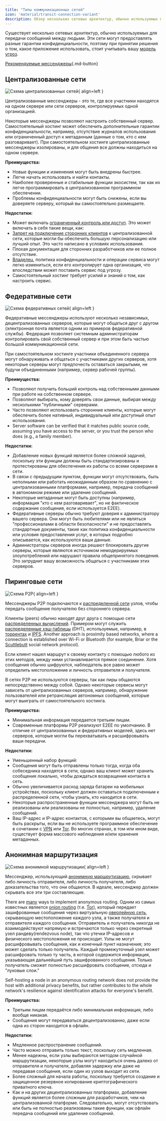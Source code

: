 ```yaml
---
title: "Типы коммуникационных сетей"
icon: 'material/transit-connection-variant'
description: Обзор нескольких сетевых архитектур, обычно используемых приложениями для обмена мгновенными сообщениями.
---
```


Существует несколько сетевых архитектур, обычно используемых для передачи сообщений между людьми. Эти сети могут предоставлять разные гарантии конфиденциальности, поэтому при принятии решения о том, какое приложение использовать, стоит учитывать вашу [модель угроз](../basics/threat-modeling.md).

[Рекомендуемые мессенджеры](../real-time-communication.md ""){.md-button}

## Централизованные сети

![Схема централизованных сетей](../assets/img/layout/network-centralized.svg){ align=left }

Централизованные мессенджеры - это те, где все участники находятся на одном сервере или сети серверов, контролируемых одной организацией.

Некоторые мессенджеры позволяют настроить собственный сервер. Самостоятельный хостинг может обеспечить дополнительные гарантии конфиденциальности, например, отсутствие журналов использования или ограниченный доступ к метаданным (данные о том, кто с кем разговаривает). При самостоятельном хостинге централизованные мессенджеры изолированы, и для общения все должны находиться на одном сервере.

**Преимущества:**

- Новые функции и изменения могут быть внедрены быстрее.
- Легче начать использовать и найти контакты.
- Наиболее проверенные и стабильные функции экосистем, так как их легче программировать в централизованном программном обеспечении.
- Проблемы конфиденциальности могут быть снижены, если вы доверяете серверу, который вы самостоятельно размещаете.

**Недостатки:**

- Может включать [ограниченный контроль или доступ](https://drewdevault.com/2018/08/08/Signal.html). Это может включать в себя такие вещи, как:
- [Запрет на подключение сторонних клиентов](https://github.com/LibreSignal/LibreSignal/issues/37#issuecomment-217211165) к централизованной сети, которые могли бы обеспечить большую персонализацию или лучший опыт. Это часто написано в условиях использования.
- Плохая документация для сторонних разработчиков или ее полное отсутствие.
- [Владелец](https://web.archive.org/web/20210729191953/https://blog.privacytools.io/delisting-wire), политика конфиденциальности и операции сервиса могут легко измениться, если его контролирует одна организация, что впоследствии может поставить сервис под угрозу.
- Самостоятельный хостинг требует усилий и знаний о том, как настроить сервис.

## Федеративные сети

![Схема федеративных сетей](../assets/img/layout/network-decentralized.svg){ align=left }

Федеративные мессенджеры используют несколько независимых, децентрализованных серверов, которые могут общаться друг с другом (электронная почта является одним из примеров федеративной службы). Федерация позволяет системным администраторам контролировать свой собственный сервер и при этом быть частью большой коммуникационной сети.

При самостоятельном хостинге участники объединенного сервера могут обнаруживать и общаться с участниками других серверов, хотя некоторые серверы могут предпочесть оставаться закрытыми, не будучи объединенными (например, сервер рабочей группы).

**Преимущества:**

- Позволяют получить больший контроль над собственными данными при работе на собственном сервере.
- Позволяют выбирать, кому доверять свои данные, выбирая между несколькими "публичными" серверами.
- Часто позволяют использовать сторонние клиенты, которые могут обеспечить более нативный, индивидуальный или доступный опыт использования.
- Server software can be verified that it matches public source code, assuming you have access to the server, or you trust the person who does (e.g., a family member).

**Недостатки:**

- Добавление новых функций является более сложной задачей, поскольку эти функции должны быть стандартизированы и протестированы для обеспечения их работы со всеми серверами в сети.
- В связи с предыдущим пунктом, функции могут отсутствовать, быть неполными или работать неожиданным образом по сравнению с централизованными платформами, например, передача сообщений в автономном режиме или удаление сообщений.
- Некоторые метаданные могут быть доступны (например, информация "кто с кем разговаривает", но не фактическое содержание сообщения, если используется E2EE).
- Федеративные серверы обычно требуют доверия к администратору вашего сервера. Они могут быть любителями или не являться "профессионалами в области безопасности" и не предоставлять стандартные документы, такие как политика конфиденциальности или условия предоставления услуг, в которых подробно описывается, как используются ваши данные.
- Администраторы серверов иногда решают блокировать другие серверы, которые являются источником немодерируемых злоупотреблений или нарушают правила общепринятого поведения. Это затруднит вашу возможность общаться с участниками этих серверов.

## Пиринговые сети

![Схема P2P](../assets/img/layout/network-distributed.svg){ align=left }

Мессенджеры P2P подключаются к [распределенной сети](https://en.wikipedia.org/wiki/Distributed_networking) узлов, чтобы передать сообщение получателю без стороннего сервера.

Клиенты (peers) обычно находят друг друга с помощью сети [распределенных вычислений](https://en.wikipedia.org/wiki/Distributed_computing). Примером могут служить [распределенные хэш-таблицы](https://en.wikipedia.org/wiki/Distributed_hash_table) (DHT), используемые, например, в [торрентах](https://en.wikipedia.org/wiki/BitTorrent_(protocol)) и [IPFS](https://en.wikipedia.org/wiki/InterPlanetary_File_System). Another approach is proximity based networks, where a connection is established over Wi-Fi or Bluetooth (for example, Briar or the [Scuttlebutt](https://scuttlebutt.nz) social network protocol).

Если клиент нашел маршрут к своему контакту с помощью любого из этих методов, между ними устанавливается прямое соединение. Хотя сообщения обычно шифруются, наблюдатель все равно может определить местоположение и личность отправителя и получателя.

В сетях P2P не используются серверы, так как пиры общаются непосредственно между собой. Однако некоторые сервисы могут зависеть от централизованных серверов, например, обнаружение пользователей или ретрансляция автономных сообщений, которые могут выиграть от самостоятельного хостинга.

**Преимущества:**

- Минимальная информация передается третьим лицам.
- Современные платформы P2P реализуют E2EE по умолчанию. В отличие от централизованных и федеративных моделей, здесь нет серверов, которые могли бы перехватывать и расшифровывать ваши передачи.

**Недостатки:**

- Уменьшенный набор функций:
- Сообщения могут быть отправлены только тогда, когда оба собеседника находятся в сети, однако ваш клиент может хранить сообщения локально, чтобы дождаться возвращения контакта в сеть.
- Обычно увеличивается расход заряда батареи на мобильных устройствах, поскольку клиент должен оставаться подключенным к распределенной сети, чтобы узнать, кто находится в сети.
- Некоторые распространенные функции мессенджера могут быть не реализованы или реализованы не полностью, например, удаление сообщений.
- Ваш IP-адрес и IP-адрес контактов, с которыми вы общаетесь, могут быть раскрыты, если вы не используете программное обеспечение в сочетании с [VPN](../vpn.md) или [Tor](../tor.md). Во многих странах, в том или ином виде, существует форма массового наблюдения и/или хранения метаданных.

## Анонимная маршрутизация

![Схема анонимной маршрутизации](../assets/img/layout/network-anonymous-routing.svg){ align=left }

Мессенджер, использующий [анонимную маршрутизацию](https://doi.org/10.1007/978-1-4419-5906-5_628), скрывает либо личность отправителя, либо личность получателя, либо доказательства того, что они общаются. В идеале, мессенджер должен скрывать все эти три составляющие.

There are [many](https://doi.org/10.1145/3182658) ways to implement anonymous routing. Одним из самых известных является [onion routing](https://en.wikipedia.org/wiki/Onion_routing) (т.е. [Tor](tor-overview.md)), который передает зашифрованные сообщения через виртуальную [оверлейную сеть](https://ru.wikipedia.org/wiki/%D0%9E%D0%B2%D0%B5%D1%80%D0%Bb%D0%B5%D0%B9%D0%Bd%D0%B0%D1%8F_%D1%81%D0%B5%D1%82%D1%8C), скрывающую местоположение каждого узла, а также получателя и отправителя каждого сообщения. Отправитель и получатель никогда не взаимодействуют напрямую и встречаются только через секретный узел рандеву(rendezvous node), так что утечки IP-адресов и физического местоположения не происходит. Узлы не могут расшифровывать сообщения, как и конечный пункт назначения; это может сделать только получатель. Каждый промежуточный узел может расшифровать только ту часть, в которой содержится информация, указывающая дальнейший путь зашифрованного сообщения. Только получатель сможет полностью расшифровать сообщение, отсюда и "луковые слои."

Self-hosting a node in an anonymous routing network does not provide the host with additional privacy benefits, but rather contributes to the whole network's resilience against identification attacks for everyone's benefit.

**Преимущества:**

- Третьим лицам передаётся либо минимальная информация, либо вообще никакая.
- Сообщения могут передаваться децентрализованно, даже если одна из сторон находится в офлайн.

**Недостатки:**

- Медленное распространение сообщений.
- Часто можно отправить только текст, поскольку сеть медленная.
- Менее надежны, если узлы выбираются методом случайной маршрутизации, некоторые узлы могут находиться очень далеко от отправителя и получателя, добавляя задержку или даже не передавая сообщения, если один из узлов выходит из сети.
- Более сложный для начала работы, поскольку требуется создание и защищенное резервное копирование криптографического приватного ключа.
- Как и на других децентрализованных платформах, добавление функций является более сложным для разработчиков, чем на централизованной платформе. Следовательно, могут отсутствовать или быть не полностью реализованы такие функции, как офлайн передача сообщений или удаление сообщений.
